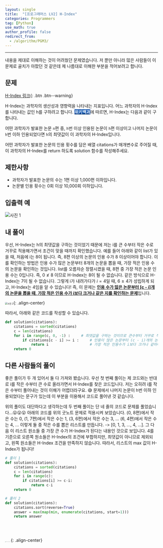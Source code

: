 ```yaml
---
layout: single
title:  "[프로그래머스 LV2] H-Index"
categories: Programmers
tag: [Python]
use_math: true
author_profile: false
redirect_from:
  - /algorithm/PGM3/
---
```

-----
내용을 제대로 이해하는 것이 어려웠던 문제였습니다. 저 뿐만 아니라 많은 사람들이 이 문제로 골치가 아팠던 것 같은데 제 나름대로 이해한 부분을 적어보려고 합니다.

## 문제

[H-Index 링크](https://school.programmers.co.kr/learn/courses/30/lessons/42747){: .btn .btn--warning}
<br>

H-Index는 과학자의 생산성과 영향력을 나타내는 지표입니다. 어느 과학자의 H-Index를 나타내는 값인 h를 구하려고 합니다. <mark style='background-color: #0550ae'><b><a href='https://en.wikipedia.org/wiki/H-index'><font color="white">위키백과</font></a></b></mark>에 따르면, H-Index는 다음과 같이 구합니다.

어떤 과학자가 발표한 논문 `n`편 중, `h`번 이상 인용된 논문이 `h`편 이상이고 나머지 논문이 `h`번 이하 인용되었다면 `h`의 최댓값이 이 과학자의 H-Index입니다.

어떤 과학자가 발표한 논문의 인용 횟수를 담은 배열 citations가 매개변수로 주어질 때, 이 과학자의 H-Index를 return 하도록 solution 함수를 작성해주세요.
<br>

## 제한사항

- 과학자가 발표한 논문의 수는 1편 이상 1,000편 이하입니다.
- 논문별 인용 횟수는 0회 이상 10,000회 이하입니다.

## 입출력 예

![사진 1](https://user-images.githubusercontent.com/37182279/218749192-87f0468f-f698-44ad-8397-19afa73488d9.PNG)

## 내 풀이

우선, H-Index는 h의 최댓값을 구하는 것이었기 때문에 저는 i를 큰 수부터 작은 수로 거꾸로 적용해가면서 조건이 맞을 때까지 확인했습니다. 예를 들어 아래와 같이 list가 있을 때, 처음에 i는 8이 됩니다. 즉, 8편 이상의 논문의 인용 수가 8 이상이어야 합니다. 이를 확인하는 방법은 인용 수가 많은 논문부터 8개의 논문을 뽑을 때, 가장 적은 인용 수의 논문을 확인하는 것입니다. list를 오름차순 정렬시켰을 때, 8편 중 가장 적은 논문 인용 수는 0입니다. 즉, $0 \not\ge 8$ 이므로 H-Index는 8이 될 수 없습니다. 같은 방식으로 H-Index는 7이 될 수 없습니다. 그렇게 i가 내려가다가 $i = 4$일 때, $6 \ge 4$가 성립하게 되고, H-Index는 4임을 알 수 있습니다! 즉, 이 문제는 <u><B>인용 수가 많은 논문부터 [c - i]개의 논문을 뽑을 때, 가장 적은 인용 수가 i보다 크거나 같은 지를 확인하는 문제</B></u>입니다.

<img src="https://user-images.githubusercontent.com/37182279/218753655-bc7de704-e684-4266-bd72-fbaf68fffda8.jpg" alt="사진 2" style="zoom: 50%;" />{: .align-center}

따라서, 아래와 같은 코드를 작성할 수 있습니다.

```python
def solution(citations):
    citations = sorted(citations)
    c = len(citations)
    for i in range(c, 0, -1) :     # 최댓값을 구하는 것이므로 큰수부터 거꾸로 적용
        if citations[c - i] >= i :     # 인용이 많은 논문부터 (c - i)개의 논문을 뽑을 때,
            return i                   # 가장 적은 인용수가 i보다 크거나 같아야 함.
    return 0
```

## 다른 사람들의 풀이

좋은 풀이가 두 개 있어서 둘 다 가져와 봤습니다. 우선 첫 번째 풀이는 제 코드와는 반대로 i를 작은 수부터 큰 수로 올라가면서 H-Index를 찾은 코드입니다. 저는 오히려 i를 작은 수부터 풀어내는 것이 이해가 어렵더라구요. 😅 문제에서 나머지 논문이 h번 이하 인용되었다는 문구가 있는데 이 부분을 이용해서 코드로 풀어낸 것 같습니다.   

위의 풀이도 대단하다고 생각하는데 두 번째 풀이는 단 네 줄의 코드로 문제를 풀었습니다...😮😮😮 아래의 코드를 위의 굿노트 문제로 적용시켜 보았습니다. (0, 8편)에서 작은 수는 0, (1, 7편)에서 작은 수는 1, (3, 6편)에서 작은 수는 3, ... (6, 4편)에서 작은 수는 4, ... 이렇게 둘 중 작은 수를 뽑은 리스트를 만듭니다. -> [0, 1, 3, ..., 4, ...]. 그 다음 이 리스트 원소들 중 가장 큰 수가 H-Index가 된다는 내용인 것으로 보입니다. 4를 기준으로 오른쪽 원소들은 H-Index의 조건에 부합하지만, 최댓값이 아니므로 제외되고, 왼쪽 원소들은 H-Index 조건을 만족하지 않습니다.  따라서, 리스트의 max 값이 H-Index가 됩니다!

```python
# 풀이 1
def solution(citations):
    citations = sorted(citations)
    c = len(citations)
    for i in range(c):
        if citations[i] >= c-i:
            return c-i
    return 0

# 풀이 2
def solution(citations):
    citations.sort(reverse=True)
    answer = max(map(min, enumerate(citations, start=1)))
    return answer
```

<br>

<br>

<img src="https://user-images.githubusercontent.com/37182279/216820587-4617a62e-0565-47f1-9ead-f4cd367572a1.png" alt="DATA_100%_LOGO_LIGHT" style="zoom:10%">{: .align-center}

<br>

<br>



